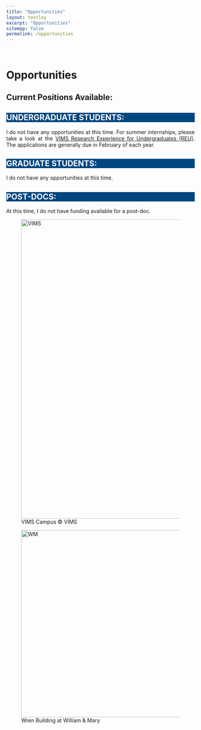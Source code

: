 ```yaml
---
title: "Opportunities"
layout: textlay
excerpt: "Opportunities"
sitemap: false
permalink: /opportunities
---
```


<br>

# Opportunities

<div style="text-align:justify" markdown="1">

## Current Positions Available:

<div style="text-align:left" markdown="1">
<h2 style="background-color:#00467f; color:#FFFFFF"> UNDERGRADUATE STUDENTS:</h2>
</div>

I do not have any opportunities at this time. For summer internships, please take a look at the [VIMS Research Experience for Undergraduates (REU)](https://www.vims.edu/education/college/summer_intern/about/index.php). The applications are generally due in February of each year.  


<div style="text-align:left" markdown="1">
<h2 style="background-color:#00467f; color:#FFFFFF"> GRADUATE STUDENTS:</h2>
</div>

I do not have any opportunities at this time.


<div style="text-align:left" markdown="1">
<h2 style="background-color:#00467f; color:#FFFFFF"> POST-DOCS:</h2>
</div>

At this time, I do not have funding available for a post-doc.


<div class="container-fluid">
<div class="row">

<div class="col-sm-6">
<figure>
<img src="{{ site.url }}{{ site.baseurl }}/images/contapic/vims_aereal_2.jpg" class="img-responsive" width="800px" height="auto" alt="VIMS"/>
<figcaption> VIMS Campus <span class="copyright">&copy;</span> VIMS
</figcaption>
</figure>
</div>

<div class="col-sm-6">
<figure>
<img src="{{ site.url }}{{ site.baseurl }}/images/slider_carousel/wren_building_Cassia.jpg" class="img-responsive" width="500px" height="auto" alt="WM" />
<figcaption> Wren Building at William & Mary
</figcaption>
</figure>
</div>

</div>
</div>
